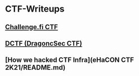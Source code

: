 # CTF-Writeups

## [Challenge.fi CTF](challenge.fi/README.md)

## [DCTF (DragoncSec CTF)](DCTF/README.md)

## [How we hacked CTF Infra](eHaCON CTF 2K21/README.md)